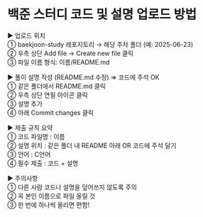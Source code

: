 # 백준 스터디 코드 및 설명 업로드 방법

▶ 업로드 위치  
    ① baekjoon-study 레포지토리 → 해당 주차 폴더 (예: 2025-06-23) <br>
    ② 우측 상단 Add file → Create new file 클릭 <br>
    ③ 파일 이름 형식: 이름/README.md <br>

▶ 풀이 설명 작성 (README.md 수정) ⇒ 코드에 주석 OK  
    ① 같은 폴더에서 README.md 클릭  
    ② 우측 상단 연필 아이콘 클릭  
    ③ 설명 추가   
    ④ 아래 Commit changes 클릭       
    
▶ 제출 규칙 요약   
    ① 코드 파일명 : 이름   
    ② 설명 위치 : 같은 폴더 내 README 아래 OR 코드에 주석 달기    
    ③ 언어 : C언어   
    ④ 필수 제출 : 코드 + 설명   

▶ 주의사항   
    ① 다른 사람 코드나 설명을 덮어쓰지 않도록 주의   
    ② 꼭 본인 이름으로 파일 올릴 것   
    ③ 한 번에 하나씩 올리면 편함!    
    

